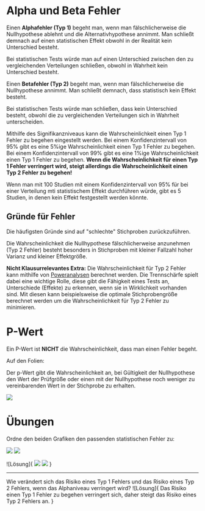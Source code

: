 # Alpha und Beta Fehler
Einen **Alphafehler (Typ 1)** begeht man, wenn man fälschlicherweise die Nullhypothese ablehnt und die Alternativhypothese annimmt. Man schließt demnach auf einen statistischen Effekt obwohl in der Realität kein Unterschied besteht. 

Bei statistischen Tests würde man auf einen Unterschied zwischen den zu vergleichenden Verteilungen schließen, obwohl in Wahrheit kein Unterschied besteht.


Einen **Betafehler (Typ 2)** begeht man, wenn man fälschlicherweise die Nullhypothese annimmt. Man schließt demnach, dass statistisch kein Effekt besteht. 

Bei statistischen Tests würde man schließen, dass kein Unterschied besteht, obwohl die zu vergleichenden Verteilungen sich in Wahrheit unterscheiden.




Mithilfe des Signifikanzniveaus kann die Wahrscheinlichkeit einen Typ 1 Fehler zu begehen eingestellt werden. Bei einem Konfidenzintervall von 95% gibt es eine 5%ige Wahrscheinlichkeit einen Typ 1 Fehler zu begehen. Bei einem Konfidenzintervall von 99% gibt es eine 1%ige Wahrscheinlichkeit einen Typ 1 Fehler zu begehen. **Wenn die Wahrscheinlichkeit für einen Typ 1 Fehler verringert wird, steigt allerdings die Wahrscheinlichkeit einen Typ 2 Fehler zu begehen!**


Wenn man mit 100 Studien mit einem Konfidenzintervall von 95% für bei einer Verteilung mti statistischem Effekt durchführen würde, gibt es 5 Studien, in denen kein Effekt festgestellt werden könnte.

 
## Gründe für Fehler
Die häufigsten Gründe sind auf "schlechte" Stichproben zurückzuführen. 

Die Wahrscheinlichkeit die Nullhypothese fälschlicherweise anzunehmen (Typ 2 Fehler) besteht besonders in Stichproben mit kleiner Fallzahl hoher Varianz und kleiner Effektgröße.

**Nicht Klausurrelevantes Extra:**
Die Wahrscheinlichkeit für Typ 2 Fehler kann mithilfe von [Poweranalysen](https://de.wikipedia.org/wiki/Trennsch%C3%A4rfe_eines_Tests) berechnet werden. Die Trennschärfe spielt dabei eine wichtige Rolle, diese gibt die Fähigkeit eines Tests an, Unterschiede (Effekte) zu erkennen, wenn sie in Wirklichkeit vorhanden sind. Mit diesen kann beispielsweise die optimale Stichprobengröße berechnet werden um die Wahrscheinlichkeit für Typ 2 Fehler zu minimieren. 



# P-Wert
Ein P-Wert ist **NICHT** die Wahrscheinlichkeit, dass man einen Fehler begeht.


Auf den Folien:

Der p-Wert gibt die Wahrscheinlichkeit an, bei Gültigkeit der Nullhypothese den Wert der Prüfgröße oder einen mit der Nullhypothese noch weniger zu vereinbarenden Wert in der Stichprobe zu erhalten.


![](media/7_p_wert.jpeg|80)



# Übungen
Ordne den beiden Grafiken den passenden statistischen Fehler zu:


![](media/7_Fehler_2_q.jpeg|70)
![](media/7_Fehler_1_q.jpeg|70)

![Lösung]{
![](media/7_Fehler_2.jpeg|50)
![](media/7_Fehler_1.jpeg|50)
}

---

Wie verändert sich das Risiko eines Typ 1 Fehlers und das Risiko eines Typ 2 Fehlers, wenn das Alphaniveau verringert wird?
![Lösung]{
    Das Risiko einen Typ 1 Fehler zu begehen verringert sich, daher steigt das Risiko eines Typ 2 Fehlers an.
}


